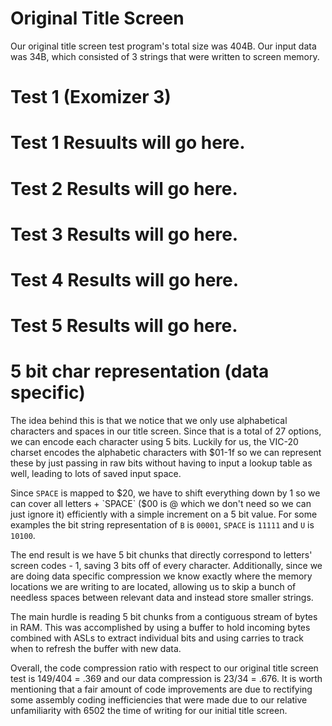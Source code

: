 # Original Title Screen

Our original title screen test program's total size was 404B. Our input data was
34B, which consisted of 3 strings that were written to screen memory.

# Test 1 (Exomizer 3)

# Test 1 Resuults will go here.

# Test 2 Results will go here.

# Test 3 Results will go here.

# Test 4 Results will go here.

# Test 5 Results will go here.

# 5 bit char representation (data specific)

The idea behind this is that we notice that we only use alphabetical characters
and spaces in our title screen. Since that is a total of 27 options, we can
encode each character using 5 bits.  Luckily for us, the VIC-20 charset encodes
the alphabetic characters with $01-1f so we can represent these by just passing
in raw bits without having to input a lookup table as well, leading to lots of
saved input space.

Since `SPACE` is mapped to $20, we have to shift everything down by 1 so we can
cover all letters + `SPACE` ($00 is @ which we don't need so we can just ignore
it) efficiently with a simple increment on a 5 bit value. For some examples the
bit string representation of `B` is `00001`, `SPACE` is `11111` and `U` is
`10100`.

The end result is we have 5 bit chunks that directly correspond to letters'
screen codes - 1, saving 3 bits off of every character. Additionally, since we
are doing data specific compression we know exactly where the memory locations
we are writing to are located, allowing us to skip a bunch of needless spaces
between relevant data and instead store smaller strings.

The main hurdle is reading 5 bit chunks from a contiguous stream of bytes in
RAM. This was accomplished by using a buffer to hold incoming bytes combined
with ASLs to extract individual bits and using carries to track when to refresh
the buffer with new data.

Overall, the code compression ratio with respect to our original title screen
test is 149/404 = .369 and our data compression is 23/34 = .676. It is worth
mentioning that a fair amount of code improvements are due to rectifying some
assembly coding inefficiencies that were made due to our relative unfamiliarity
with 6502 the time of writing for our initial title screen.

